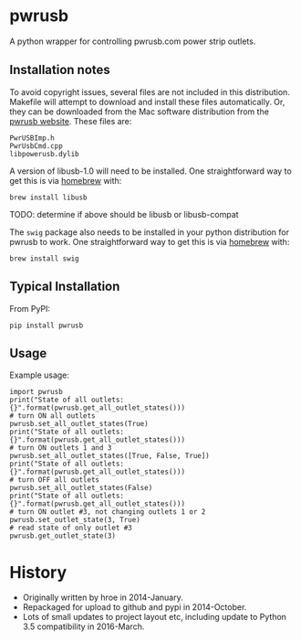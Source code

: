 
# pwrusb

A python wrapper for controlling pwrusb.com power strip outlets.

## Installation notes

To avoid copyright issues, several files are not included in this distribution.  Makefile will attempt to download and install these files automatically.  Or, they can be downloaded from the Mac software distribution from the [pwrusb website](http://www.pwrusb.com/downloads.html).  These files are:
    
    PwrUSBImp.h
    PwrUsbCmd.cpp
    libpowerusb.dylib

A version of libusb-1.0 will need to be installed.  One straightforward way to get this is via [homebrew](http://brew.sh/) with:

    brew install libusb
    
TODO: determine if above should be libusb or libusb-compat
    
The `swig` package also needs to be installed in your python distribution for pwrusb to work. One straightforward way to get this is via [homebrew](http://brew.sh/) with:

    brew install swig

## Typical Installation

From PyPI:

    pip install pwrusb

## Usage

Example usage:

    import pwrusb
    print("State of all outlets: {}".format(pwrusb.get_all_outlet_states()))
    # turn ON all outlets
    pwrusb.set_all_outlet_states(True)
    print("State of all outlets: {}".format(pwrusb.get_all_outlet_states()))
    # turn ON outlets 1 and 3
    pwrusb.set_all_outlet_states([True, False, True])
    print("State of all outlets: {}".format(pwrusb.get_all_outlet_states()))
    # turn OFF all outlets
    pwrusb.set_all_outlet_states(False)
    print("State of all outlets: {}".format(pwrusb.get_all_outlet_states()))
    # turn ON outlet #3, not changing outlets 1 or 2
    pwrusb.set_outlet_state(3, True)
    # read state of only outlet #3
    pwrusb.get_outlet_state(3)
    
# History

- Originally written by hroe in 2014-January.
- Repackaged for upload to github and pypi in 2014-October.
- Lots of small updates to project layout etc, including update to Python 3.5 compatibility in 2016-March.